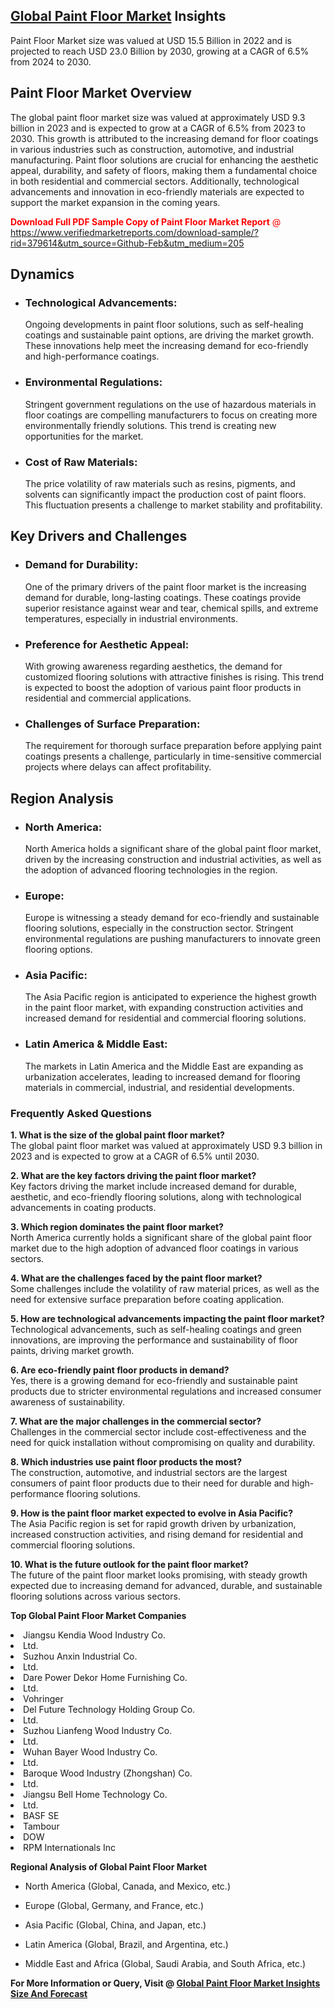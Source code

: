 <h2><a href="https://www.verifiedmarketreports.com/download-sample/?rid=379614&amp;utm_source=Github&amp;utm_medium=205" target="_blank">Global Paint Floor Market</a> Insights</h2><p>Paint Floor Market size was valued at USD 15.5 Billion in 2022 and is projected to reach USD 23.0 Billion by 2030, growing at a CAGR of 6.5% from 2024 to 2030.</p><p><h2>Paint Floor Market Overview</h2> <p>The global paint floor market size was valued at approximately USD 9.3 billion in 2023 and is expected to grow at a CAGR of 6.5% from 2023 to 2030. This growth is attributed to the increasing demand for floor coatings in various industries such as construction, automotive, and industrial manufacturing. Paint floor solutions are crucial for enhancing the aesthetic appeal, durability, and safety of floors, making them a fundamental choice in both residential and commercial sectors. Additionally, technological advancements and innovation in eco-friendly materials are expected to support the market expansion in the coming years.</p> <p><p><span class=""><span style="color: #ff0000;"><strong>Download Full PDF Sample Copy of Paint Floor Market Report</strong> @ </span><a href="https://www.verifiedmarketreports.com/download-sample/?rid=379614&amp;utm_source=Github-Feb&amp;utm_medium=205" target="_blank">https://www.verifiedmarketreports.com/download-sample/?rid=379614&amp;utm_source=Github-Feb&amp;utm_medium=205</a></span></p></p> <h2>Dynamics</h2> <ul> <li><h3>Technological Advancements:</h3> Ongoing developments in paint floor solutions, such as self-healing coatings and sustainable paint options, are driving the market growth. These innovations help meet the increasing demand for eco-friendly and high-performance coatings.</li> <li><h3>Environmental Regulations:</h3> Stringent government regulations on the use of hazardous materials in floor coatings are compelling manufacturers to focus on creating more environmentally friendly solutions. This trend is creating new opportunities for the market.</li> <li><h3>Cost of Raw Materials:</h3> The price volatility of raw materials such as resins, pigments, and solvents can significantly impact the production cost of paint floors. This fluctuation presents a challenge to market stability and profitability.</li> </ul> <h2>Key Drivers and Challenges</h2> <ul> <li><h3>Demand for Durability:</h3> One of the primary drivers of the paint floor market is the increasing demand for durable, long-lasting coatings. These coatings provide superior resistance against wear and tear, chemical spills, and extreme temperatures, especially in industrial environments.</li> <li><h3>Preference for Aesthetic Appeal:</h3> With growing awareness regarding aesthetics, the demand for customized flooring solutions with attractive finishes is rising. This trend is expected to boost the adoption of various paint floor products in residential and commercial applications.</li> <li><h3>Challenges of Surface Preparation:</h3> The requirement for thorough surface preparation before applying paint coatings presents a challenge, particularly in time-sensitive commercial projects where delays can affect profitability.</li> </ul> <h2>Region Analysis</h2> <ul> <li><h3>North America:</h3> North America holds a significant share of the global paint floor market, driven by the increasing construction and industrial activities, as well as the adoption of advanced flooring technologies in the region.</li> <li><h3>Europe:</h3> Europe is witnessing a steady demand for eco-friendly and sustainable flooring solutions, especially in the construction sector. Stringent environmental regulations are pushing manufacturers to innovate green flooring options.</li> <li><h3>Asia Pacific:</h3> The Asia Pacific region is anticipated to experience the highest growth in the paint floor market, with expanding construction activities and increased demand for residential and commercial flooring solutions.</li> <li><h3>Latin America & Middle East:</h3> The markets in Latin America and the Middle East are expanding as urbanization accelerates, leading to increased demand for flooring materials in commercial, industrial, and residential developments.</li> </ul> <h3>Frequently Asked Questions</h3> <p><b>1. What is the size of the global paint floor market?</b><br> The global paint floor market was valued at approximately USD 9.3 billion in 2023 and is expected to grow at a CAGR of 6.5% until 2030.</p> <p><b>2. What are the key factors driving the paint floor market?</b><br> Key factors driving the market include increased demand for durable, aesthetic, and eco-friendly flooring solutions, along with technological advancements in coating products.</p> <p><b>3. Which region dominates the paint floor market?</b><br> North America currently holds a significant share of the global paint floor market due to the high adoption of advanced floor coatings in various sectors.</p> <p><b>4. What are the challenges faced by the paint floor market?</b><br> Some challenges include the volatility of raw material prices, as well as the need for extensive surface preparation before coating application.</p> <p><b>5. How are technological advancements impacting the paint floor market?</b><br> Technological advancements, such as self-healing coatings and green innovations, are improving the performance and sustainability of floor paints, driving market growth.</p> <p><b>6. Are eco-friendly paint floor products in demand?</b><br> Yes, there is a growing demand for eco-friendly and sustainable paint products due to stricter environmental regulations and increased consumer awareness of sustainability.</p> <p><b>7. What are the major challenges in the commercial sector?</b><br> Challenges in the commercial sector include cost-effectiveness and the need for quick installation without compromising on quality and durability.</p> <p><b>8. Which industries use paint floor products the most?</b><br> The construction, automotive, and industrial sectors are the largest consumers of paint floor products due to their need for durable and high-performance flooring solutions.</p> <p><b>9. How is the paint floor market expected to evolve in Asia Pacific?</b><br> The Asia Pacific region is set for rapid growth driven by urbanization, increased construction activities, and rising demand for residential and commercial flooring solutions.</p> <p><b>10. What is the future outlook for the paint floor market?</b><br> The future of the paint floor market looks promising, with steady growth expected due to increasing demand for advanced, durable, and sustainable flooring solutions across various sectors.</p> </p><p><strong>Top Global Paint Floor Market Companies</strong></p><div data-test-id=""><p><li>Jiangsu Kendia Wood Industry Co.</li><li> Ltd.</li><li> Suzhou Anxin Industrial Co.</li><li> Ltd.</li><li> Dare Power Dekor Home Furnishing Co.</li><li> Ltd.</li><li> Vohringer</li><li> Del Future Technology Holding Group Co.</li><li> Ltd.</li><li> Suzhou Lianfeng Wood Industry Co.</li><li> Ltd.</li><li> Wuhan Bayer Wood Industry Co.</li><li> Ltd.</li><li> Baroque Wood Industry (Zhongshan) Co.</li><li> Ltd.</li><li> Jiangsu Bell Home Technology Co.</li><li> Ltd.</li><li> BASF SE</li><li> Tambour</li><li> DOW</li><li> RPM Internationals Inc</li></p><div><strong>Regional Analysis of&nbsp;Global Paint Floor Market</strong></div><ul><li dir="ltr"><p dir="ltr">North America&nbsp;(Global, Canada, and Mexico, etc.)</p></li><li dir="ltr"><p dir="ltr">Europe (Global, Germany, and France, etc.)</p></li><li dir="ltr"><p dir="ltr">Asia Pacific&nbsp;(Global, China, and Japan, etc.)</p></li><li dir="ltr"><p dir="ltr">Latin America&nbsp;(Global, Brazil, and Argentina, etc.)</p></li><li dir="ltr">Middle East and Africa&nbsp;(Global, Saudi Arabia, and South Africa, etc.)</li></ul><p><strong>For More Information or Query, Visit @&nbsp;</strong><strong><a href="https://www.verifiedmarketreports.com/product/paint-floor-market/?utm_source=Github&amp;utm_medium=205" target="_blank">Global Paint Floor Market Insights Size And Forecast</a></strong></p></div>
